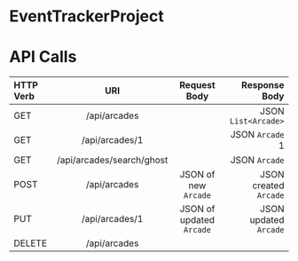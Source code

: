 # EventTrackerProject

# API Calls

|  HTTP Verb     | URI                 | Request Body     | Response Body     |
| :---           |        :----:      |     :----:       |              ---: |
| GET            | /api/arcades        |                  | JSON ```List<Arcade>```       |
| GET            | /api/arcades/1        |                  | JSON ```Arcade``` 1       |
| GET            | /api/arcades/search/ghost        |                  | JSON ```Arcade```       |
| POST           | /api/arcades        | JSON of new ```Arcade```      | JSON created ```Arcade```       |
| PUT            | /api/arcades/1      | JSON of updated ```Arcade```      | JSON updated ```Arcade```       |
| DELETE         | /api/arcades        |                  |                   |
